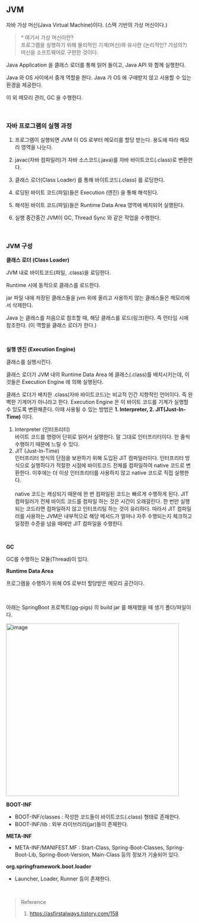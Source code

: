 ## JVM

자바 가상 머신(Java Virtual Machine)이다. (스택 기반의 가상 머신이다.)

> \* 여기서 가상 머신이란? <br> 프로그램을 실행하기 위해 물리적인 기계(머신)와 유사한 (논리적인? 가상의?) 머신을 소프트웨어로 구현한 것이다.

Java Application 을 클래스 로더를 통해 읽어 들이고, Java API 와 함께 실행한다.

Java 와 OS 사이에서 중개 역할을 한다. Java 가 OS 에 구애받지 않고 사용할 수 있는 환경을 제공한다.

이 외 메모리 관리, GC 을 수행한다.

<br>

### 자바 프로그램의 실행 과정

1. 프로그램이 실행되면 JVM 이 OS 로부터 메모리를 할당 받는다. 용도에 따라 메모리 영역을 나눈다.

2. javac(자바 컴파일러)가 자바 소스코드(.java)를 자바 바이트코드(.class)로 변환한다.

3. 클래스 로더(Class Loader) 를 통해 바이트코드(.class) 를 로딩한다.

4. 로딩된 바이트 코드(파일)들은 Execution (엔진) 을 통해 해석된다.

5. 해석된 바이트 코드(파일)들은 Runtime Data Area 영역에 배치되어 실행된다.

6. 실행 중간중간 JVM이 GC, Thread Sync 와 같은 작업을 수행한다.

<br>

### JVM 구성

**클래스 로더 (Class Loader)**

JVM 내로 바이트코드(파일, .class)을 로딩한다.

Runtime 시에 동적으로 클래스를 로드한다.

jar 파일 내에 저장된 클래스들을 jvm 위에 올리고 사용하지 않는 클래스들은 메모리에서 삭제한다.

Java 는 클래스를 처음으로 참조할 때, 해당 클래스를 로드(링크)한다. 즉 런타임 시에 참조한다. (이 역할을 클래스 로더가 한다.)

<br>

**실행 엔진 (Execution Engine)**

클래스를 실행시킨다.

클래스 로더가 JVM 내의 Runtime Data Area 에 클래스(.class)를 배치시키는데, 이것들은 Execution Engine 에 의해 실행된다.

클래스 로더가 배치한 .class(자바 바이트코드)는 비교적 인간 지향적인 언어이다. 즉 완벽한 기계어가 아니라고 한다. Execution Engine 은 이 바이트 코드를 기계가 실행할 수 있도록 변환해준다. 이때 사용될 수 있는 방법은 **1. Interpreter, 2. JIT(Just-In-Time)** 이다.

1. Interpreter (인터프리터)<br>
   바이트 코드를 명령어 단위로 읽어서 실행한다. 말 그대로 인터프리터이다. 한 줄씩 수행하기 때문에 느릴 수 있다.
2. JIT (Just-In-Time)<br>
   인터프리터 방식의 단점을 보완하기 위해 도입된 JIT 컴파일러이다. 인터프리터 방식으로 실행하다가 적절한 시점에 바이트코드 전체를 컴파일하여 native 코드로 변환한다. 이후에는 더 이상 인터프리터를 사용하지 않고 native 코드로 직접 실행한다. <br><br>
   native 코드는 캐싱되기 때문에 한 번 컴파일된 코드는 빠르게 수행하게 된다. JIT 컴파일러가 전체 바이트 코드를 컴파일 하는 것은 시간이 오래걸린다. 한 번만 실행되는 코드라면 컴파일하지 않고 인터프리팅 하는 것이 유리하다. 따라서 JIT 컴파일러를 사용하는 JVM은 내부적으로 해당 메서드가 얼마나 자주 수행되는지 체크하고 일정한 수준을 넘을 때에만 JIT 컴파일을 수행한다.

<br>

**GC**

GC를 수행하는 모듈(Thread)이 있다.

**Runtime Data Area**

프로그램을 수행하기 위해 OS 로부터 할당받은 메모리 공간이다.

<br>

아래는 SpringBoot 프로젝트(gg-pigs) 의 build jar 를 해제했을 때 생기 폴더/파일이다.

<img width="466" alt="image" src="https://user-images.githubusercontent.com/35790290/121664182-2c532c00-cae2-11eb-9e0e-9cce71513338.png">

**BOOT-INF** 
- BOOT-INF/classes : 작성한 코드들이 바이트코드(.class) 형태로 존재한다.
- BOOT-INF/lib : 외부 라이브러리(jar)들이 존재한다.

**META-INF**
- META-INF/MANIFEST.MF : Start-Class, Spring-Boot-Classes, Spring-Boot-Lib, Spring-Boot-Version, Main-Class 등의 정보가 기술되어 있다.

**org.springframework.boot.loader**
- Launcher, Loader, Runner 등이 존재한다.

<br>

> Reference
> 1. https://asfirstalways.tistory.com/158
